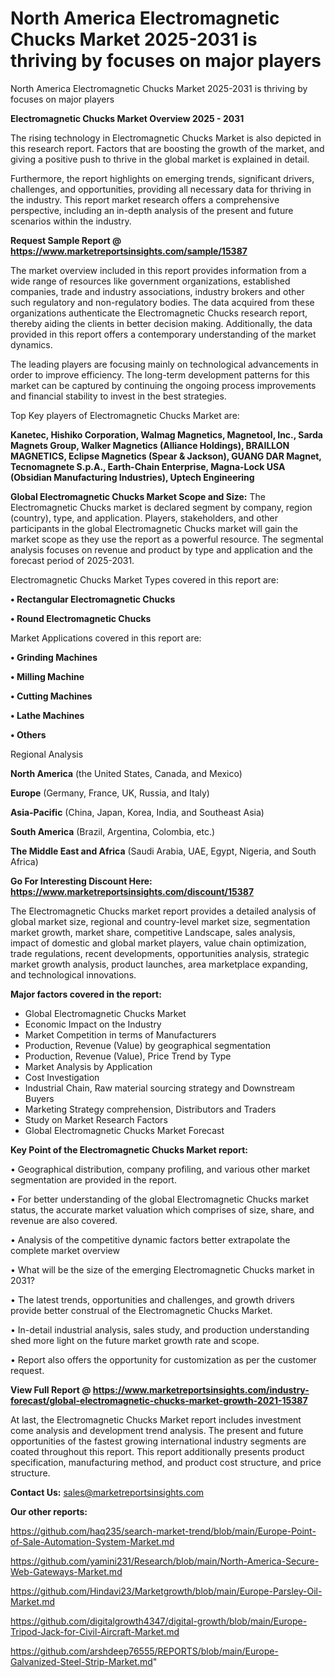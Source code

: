 # North America Electromagnetic Chucks Market 2025-2031 is thriving by focuses on major players
 North America Electromagnetic Chucks Market 2025-2031 is thriving by focuses on major players

<Strong> Electromagnetic Chucks Market Overview 2025 - 2031</strong>

The rising technology in Electromagnetic Chucks Market is also depicted in this research report. Factors that are boosting the growth of the market, and giving a positive push to thrive in the global market is explained in detail.

Furthermore, the report highlights on emerging trends, significant drivers, challenges, and opportunities, providing all necessary data for thriving in the industry. This report market research offers a comprehensive perspective, including an in-depth analysis of the present and future scenarios within the industry.

<strong>Request Sample Report @ <a href=https://www.marketreportsinsights.com/sample/15387>https://www.marketreportsinsights.com/sample/15387</a></strong>

The market overview included in this report provides information from a wide range of resources like government organizations, established companies, trade and industry associations, industry brokers and other such regulatory and non-regulatory bodies. The data acquired from these organizations authenticate the Electromagnetic Chucks research report, thereby aiding the clients in better decision making. Additionally, the data provided in this report offers a contemporary understanding of the market dynamics.

The leading players are focusing mainly on technological advancements in order to improve efficiency. The long-term development patterns for this market can be captured by continuing the ongoing process improvements and financial stability to invest in the best strategies.

Top Key players of Electromagnetic Chucks Market are:

<strong>Kanetec, Hishiko Corporation, Walmag Magnetics, Magnetool, Inc., Sarda Magnets Group, Walker Magnetics (Alliance Holdings), BRAILLON MAGNETICS, Eclipse Magnetics (Spear & Jackson), GUANG DAR Magnet, Tecnomagnete S.p.A., Earth-Chain Enterprise, Magna-Lock USA (Obsidian Manufacturing Industries), Uptech Engineering</strong>

<strong><b>Global Electromagnetic Chucks Market Scope and Size:</b></strong>
The Electromagnetic Chucks market is declared segment by company, region (country), type, and application. Players, stakeholders, and other participants in the global Electromagnetic Chucks market will gain the market scope as they use the report as a powerful resource. The segmental analysis focuses on revenue and product by type and application and the forecast period of 2025-2031.

Electromagnetic Chucks Market Types covered in this report are:

<strong>• Rectangular Electromagnetic Chucks

• Round Electromagnetic Chucks</strong>

Market Applications covered in this report are:

<strong>• Grinding Machines

• Milling Machine

• Cutting Machines

• Lathe Machines

• Others</strong> 

Regional Analysis

<strong>North America</strong> (the United States, Canada, and Mexico)

<strong>Europe</strong> (Germany, France, UK, Russia, and Italy)

<strong>Asia-Pacific</strong> (China, Japan, Korea, India, and Southeast Asia)

<strong>South America</strong> (Brazil, Argentina, Colombia, etc.)

<strong>The Middle East and Africa</strong> (Saudi Arabia, UAE, Egypt, Nigeria, and South Africa)

<strong>Go For Interesting Discount Here: <a href=https://www.marketreportsinsights.com/discount/15387>https://www.marketreportsinsights.com/discount/15387</a></strong>

The Electromagnetic Chucks market report provides a detailed analysis of global market size, regional and country-level market size, segmentation market growth, market share, competitive Landscape, sales analysis, impact of domestic and global market players, value chain optimization, trade regulations, recent developments, opportunities analysis, strategic market growth analysis, product launches, area marketplace expanding, and technological innovations.

<strong><b>Major factors covered in the report:</b></strong>
<ul>
  <li>Global Electromagnetic Chucks Market </li>
  <li>Economic Impact on the Industry</li>
  <li>Market Competition in terms of Manufacturers</li>
  <li>Production, Revenue (Value) by geographical segmentation</li>
  <li>Production, Revenue (Value), Price Trend by Type</li>
  <li>Market Analysis by Application</li>
  <li>Cost Investigation</li>
  <li>Industrial Chain, Raw material sourcing strategy and Downstream Buyers</li>
  <li>Marketing Strategy comprehension, Distributors and Traders</li>
  <li>Study on Market Research Factors</li>
  <li>Global Electromagnetic Chucks Market Forecast</li>
</ul>

<strong><b>Key Point of the Electromagnetic Chucks Market report:</b></strong>

• Geographical distribution, company profiling, and various other market segmentation are provided in the report.

• For better understanding of the global Electromagnetic Chucks market status, the accurate market valuation which comprises of size, share, and revenue are also covered.

• Analysis of the competitive dynamic factors better extrapolate the complete market overview

• What will be the size of the emerging Electromagnetic Chucks market in 2031?

• The latest trends, opportunities and challenges, and growth drivers provide better construal of the Electromagnetic Chucks Market.

• In-detail industrial analysis, sales study, and production understanding shed more light on the future market growth rate and scope.

• Report also offers the opportunity for customization as per the customer request.

<strong><b>View Full Report @ <a href=https://www.marketreportsinsights.com/industry-forecast/global-electromagnetic-chucks-market-growth-2021-15387>https://www.marketreportsinsights.com/industry-forecast/global-electromagnetic-chucks-market-growth-2021-15387</a></b></strong>


At last, the Electromagnetic Chucks Market report includes investment come analysis and development trend analysis. The present and future opportunities of the fastest growing international industry segments are coated throughout this report. This report additionally presents product specification, manufacturing method, and product cost structure, and price structure.

<strong>Contact Us:</strong>
sales@marketreportsinsights.com

<strong>Our other reports:</strong>

<a href=https://github.com/haq235/search-market-trend/blob/main/Europe-Point-of-Sale-Automation-System-Market.md>https://github.com/haq235/search-market-trend/blob/main/Europe-Point-of-Sale-Automation-System-Market.md</a>

<a href=https://github.com/yamini231/Research/blob/main/North-America-Secure-Web-Gateways-Market.md>https://github.com/yamini231/Research/blob/main/North-America-Secure-Web-Gateways-Market.md</a>

<a href=https://github.com/Hindavi23/Marketgrowth/blob/main/Europe-Parsley-Oil-Market.md>https://github.com/Hindavi23/Marketgrowth/blob/main/Europe-Parsley-Oil-Market.md</a>

<a href=https://github.com/digitalgrowth4347/digital-growth/blob/main/Europe-Tripod-Jack-for-Civil-Aircraft-Market.md>https://github.com/digitalgrowth4347/digital-growth/blob/main/Europe-Tripod-Jack-for-Civil-Aircraft-Market.md</a>

<a href=https://github.com/arshdeep76555/REPORTS/blob/main/Europe-Galvanized-Steel-Strip-Market.md>https://github.com/arshdeep76555/REPORTS/blob/main/Europe-Galvanized-Steel-Strip-Market.md</a>"
